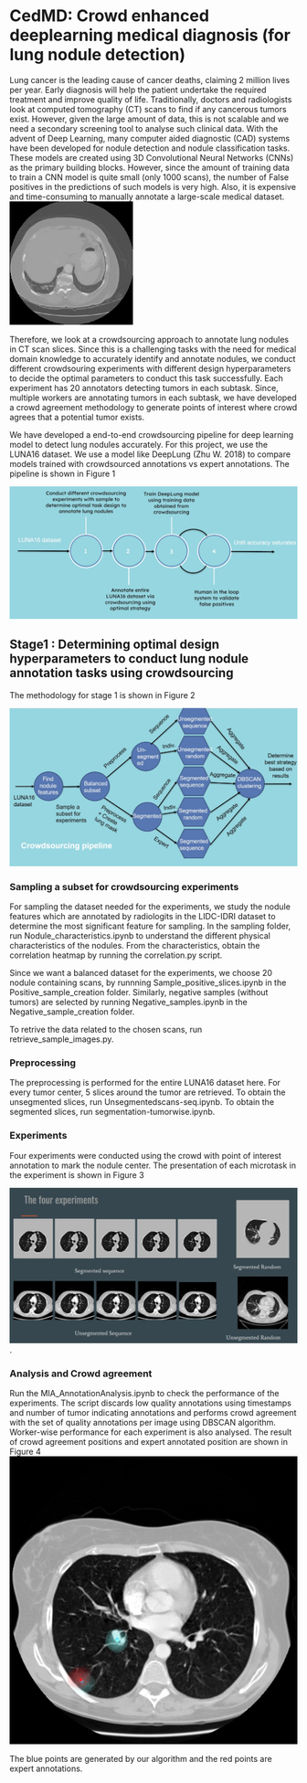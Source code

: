 # CedMD: Crowd enhanced deeplearning medical diagnosis (for lung nodule detection)
Lung cancer is the leading cause of cancer deaths, claiming 2 million lives per year. Early diagnosis will help the patient undertake the required treatment and improve quality of life. Traditionally, doctors and radiologists look at computed tomography (CT) scans to find if any cancerous tumors exist. However, given the large amount of data, this is not scalable and we need a secondary screening tool to analyse such clinical data. With the advent of Deep Learning, many computer aided diagnostic (CAD) systems have been developed for nodule detection and nodule classification tasks. These models are created using 3D Convolutional Neural Networks (CNNs) as the primary building blocks. However, since the amount of training data to train a CNN model is quite small (only 1000 scans), the number of False positives in the predictions of such models is very high. Also, it is expensive and time-consuming to manually annotate a large-scale medical dataset.
![Figure1](Figures/scan.gif)

Therefore, we look at a crowdsourcing approach to annotate lung nodules in CT scan slices. Since this is a challenging tasks with the need for medical domain knowledge to accurately identify and annotate nodules, we conduct different crowdsouring experiments with different design hyperparameters to decide the optimal parameters to conduct this task successfully. Each experiment has 20 annotators detecting tumors in each subtask. Since, multiple workers are annotating tumors in each subtask, we have developed a crowd agreement methodology to generate points of interest where crowd agrees that a potential tumor exists.

We have developed a end-to-end crowdsourcing pipeline for deep learning model to detect lung nodules accurately. For this project, we use the LUNA16 dataset. We use a model like DeepLung (Zhu W. 2018) to compare models trained with crowdsourced annotations vs expert annotations. The pipeline is shown in Figure 1 

![Figure2](Figures/architecture.jpg)


## Stage1 : Determining optimal design hyperparameters to conduct lung nodule annotation tasks using crowdsourcing

The methodology for stage 1 is shown in Figure 2

![Figure3](Figures/crowdsourcing_exp_pipeline.jpg) 

### Sampling a subset for crowdsourcing experiments

For sampling the dataset needed for the experiments, we study the nodule features which are annotated by radiologits in the LIDC-IDRI dataset to determine the most significant feature for sampling. In the sampling folder, run Nodule_characteristics.ipynb to understand the different physical characteristics of the nodules. From the characteristics, obtain the correlation heatmap by running the correlation.py script.

 Since we want a balanced dataset for the experiments, we choose 20 nodule containing scans, by runnning Sample_positive_slices.ipynb in the Positive_sample_creation folder. Similarly, negative samples (without tumors) are selected by running Negative_samples.ipynb in the Negative_sample_creation folder.

To retrive the data related to the chosen scans, run retrieve_sample_images.py.


### Preprocessing

The preprocessing is performed for the entire LUNA16 dataset here. For every tumor center, 5 slices around the tumor are retrieved. To obtain the unsegmented slices, run Unsegmentedscans-seq.ipynb. To obtain the segmented slices, run segmentation-tumorwise.ipynb.

### Experiments

Four experiments were conducted using the crowd with point of interest annotation to mark the nodule center. The presentation of each microtask in the experiment is shown in Figure 3

![Figure4](Figures/experiments.jpg) .




### Analysis and Crowd agreement


Run the MIA_AnnotationAnalysis.ipynb to check the performance of the experiments. The script discards low quality annotations using timestamps and number of tumor indicating annotations and performs crowd agreement with the set of quality annotations per image using DBSCAN algorithm. Worker-wise performance for each experiment is also analysed. The result of crowd agreement positions and expert annotated position are shown in Figure 4![Figure5](Figures/crowd_agreement.png) 

The blue points are generated by our algorithm and the red points are expert annotations.
